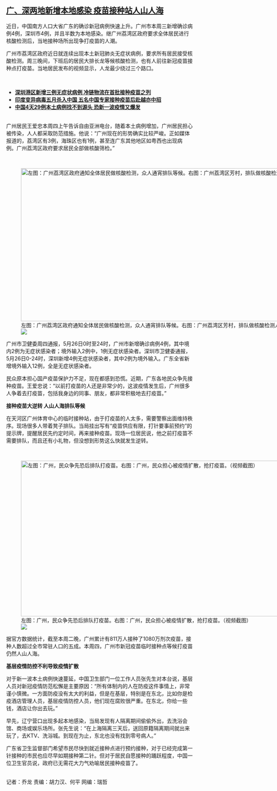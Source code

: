 <!--1622127376000-->
[广、深两地新增本地感染   疫苗接种站人山人海](https://www.rfa.org/mandarin/yataibaodao/huanjing/ql2-05272021074026.html)
------

<p>近日，中国南方人口大省广东的确诊新冠病例快速上升。广州市本周三新增确诊病例4例，深圳市4例，并且半数为本地感染。继广州荔湾区政府要求全体居民进行核酸检测后，当地接种场所出现争打疫苗的人潮。</p><p>广州市荔湾区政府近日就连续出现本土新冠肺炎无症状病例，要求所有居民接受核酸检测。周三晚间，下班后的居民大排长龙等候核酸检测，也有人前往新冠疫苗接种点打疫苗。当地居民发布的视频显示，人龙最少绕过三个路口。</p><p><br/></p><ul><li><a href="https://www.rfa.org/mandarin/yataibaodao/huanjing/ql2-05262021062114.html"><strong>深圳港区新增三例无症状病例 冷链物流在首批接种疫苗之列</strong></a></li><li><strong><a href="https://www.rfa.org/mandarin/yataibaodao/huanjing/ql1-05192021063318.html">印度变异病毒五月杀入中国 五名中国专家接种疫苗后赴越亦中招</a></strong></li><li><strong><a href="https://www.rfa.org/mandarin/yataibaodao/huanjing/ql2-05172021084223.html">中国4天29例本土病例找不到源头 恐新一波疫情又爆发 </a></strong></li></ul><p><br/>广州居民王爱忠本周四上午告诉自由亚洲电台，随着本土病例增加，广州居民担心被传染，人人都采取防范措施。他说：“广州现在的形势确实比较严峻。正如媒体报道的，荔湾区有3例，海珠区也有1例，甚至连广东其他地区如粤西也出现病例。广州荔湾区政府要求居民全部做核酸筛检。”</p><p><br/></p><p><figure class="image-richtext image-inline captioned" style="width:1500px;"><img alt="左图：广州荔湾区政府通知全体居民做核酸检测，众人通宵排队等候。右图：广州荔湾区芳村，排队做核酸检测人群长达一公里。（视频截图）" height="414" src="https://www.rfa.org/mandarin/yataibaodao/huanjing/ql2-05272021074026.html/m0527-ql2p1-2.jpg/@@images/2a6c1242-8d79-482d-b681-535d5b675228.jpeg" title="m0527-ql2p1-2.jpg" width="1500"/><figcaption class="image-caption">左图：广州荔湾区政府通知全体居民做核酸检测，众人通宵排队等候。右图：广州荔湾区芳村，排队做核酸检测人群长达一公里。（视频截图）</figcaption><small></small><div id="zoomattribute"><a data-caption="左图：广州荔湾区政府通知全体居民做核酸检测，众人通宵排队等候。右图：广州荔湾区芳村，排队做核酸检测人群长达一公里。（视频截图）" data-fancybox="" href="https://www.rfa.org/mandarin/yataibaodao/huanjing/ql2-05272021074026.html/m0527-ql2p1-2.jpg" id="single_image" title="左图：广州荔湾区政府通知全体居民做核酸检测，众人通宵排队等候。右图：广州荔湾区芳村，排队做核酸检测人群长达一公里。（视频截图）"><img src="/++plone++rfa-resources/img/icon-zoom.png"/></a></div></figure></p><p>广州市卫健委周四通报，5月26日0时至24时，广州市新增确诊病例4例，其中境内2例为无症状感染者；境外输入2例中，1例无症状感染者。深圳市卫健委通报，5月26日0-24时，深圳新增4例无症状感染者，其中2例为境外输入。广东全省新增境外输入12例，全是无症状感染者。</p><p>民众原本担心国产疫苗保护力不足，现在都感到恐慌。近期，广东各地民众争先接种疫苗。王爱忠说：“以前打疫苗的人还是非常少的，这波疫情发生后，广州很多人争着去打疫苗，包括我身边的同事、朋友，都非常积极地去打疫苗。”<br/><strong></strong></p><p><strong>接种疫苗大逆转 人山人海排队等候</strong></p><p>在天河区广州体育中心的临时接种站，由于打疫苗的人太多，需要警察出面维持秩序。现场很多人带着凳子排队。当局挂出写有“疫苗供应有限，打针要事前预约”的提示牌，提醒居民先约定时间，再来接种疫苗。现场一位居民说，他之前打疫苗不需要排队，而且还有小礼物，但没想到形势这么快就发生逆转。</p><p><br/></p><p><figure class="image-richtext image-inline captioned" style="width:1500px;"><img alt="左图：广州，民众争先恐后排队打疫苗。右图：广州，民众担心被疫情扩散，抢打疫苗。（视频截图）" height="421" src="https://www.rfa.org/mandarin/yataibaodao/huanjing/ql2-05272021074026.html/m0527-ql2p3-4.jpg/@@images/3739c3b6-a066-4093-98b6-caf417689bd4.jpeg" title="m0527-ql2p3-4.jpg" width="1500"/><figcaption class="image-caption">左图：广州，民众争先恐后排队打疫苗。右图：广州，民众担心被疫情扩散，抢打疫苗。（视频截图）</figcaption><small></small><div id="zoomattribute"><a data-caption="左图：广州，民众争先恐后排队打疫苗。右图：广州，民众担心被疫情扩散，抢打疫苗。（视频截图）" data-fancybox="" href="https://www.rfa.org/mandarin/yataibaodao/huanjing/ql2-05272021074026.html/m0527-ql2p3-4.jpg" id="single_image" title="左图：广州，民众争先恐后排队打疫苗。右图：广州，民众担心被疫情扩散，抢打疫苗。（视频截图）"><img src="/++plone++rfa-resources/img/icon-zoom.png"/></a></div></figure></p><p>据官方数据统计，截至本周二晚，广州累计有811万人接种了1080万剂次疫苗，接种人数超过全市常驻人口的五成。本周四，广州市新冠疫苗临时接种点等候打疫苗仍然人山人海。<br/><strong></strong></p><p><strong>基层疫情防控不利导致疫情扩散</strong></p><p>对于新一波本土病例快速蔓延，中国卫生部门一位工作人员张先生对本台说，基层人员对新冠疫情防范松懈是主要原因：“所有体制内的人在防疫这件事情上，非常谨小慎微。一方面防疫没有太大的利益，但是在基层，特别是在东北，比如你是检疫酒店管理人员，基层疫情防控人员，他们现在腐败很严重。在东北，你给一些钱，酒店让你出去玩。”</p><p>早先，辽宁营口出现多起本地感染，当局发现有人隔离期间偷偷外出，去洗浴会馆、商场或娱乐场所。张先生说：“在上海隔离三天后，送回原籍隔离期间就出来玩了，去KTV、洗浴城。到现在为止，东北也没有找到零号病人。”</p><p>广东省卫生监督部门希望市民尽快到就近接种点进行预约接种，对于已经完成第一针接种的市民也应尽早如期接种第二针。但对于居民自愿接种的踊跃程度，中国一位卫生官员说，政府已无需花大力气劝喻居民接种疫苗了。</p><p><br/>记者：乔龙 责编：胡力汉、何平 网编：瑞哲</p>
